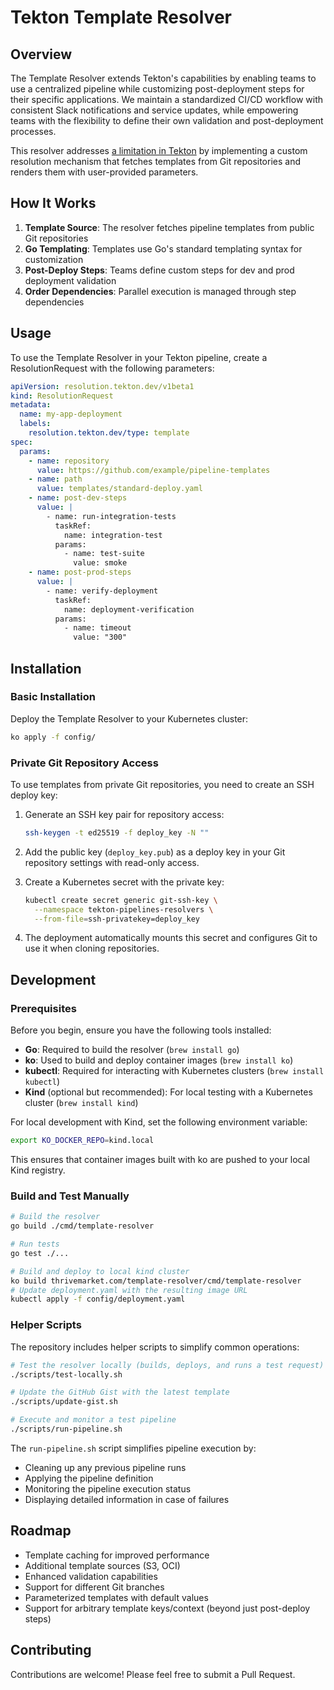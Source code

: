 # Tekton Template Resolver

## Overview

The Template Resolver extends Tekton's capabilities by enabling teams to use a centralized pipeline while customizing post-deployment steps for their specific applications. We maintain a standardized CI/CD workflow with consistent Slack notifications and service updates, while empowering teams with the flexibility to define their own validation and post-deployment processes.

This resolver addresses [a limitation in Tekton](https://github.com/tektoncd/pipeline/issues/8711) by implementing a custom resolution mechanism that fetches templates from Git repositories and renders them with user-provided parameters.

## How It Works

1. **Template Source**: The resolver fetches pipeline templates from public Git repositories
2. **Go Templating**: Templates use Go's standard templating syntax for customization
3. **Post-Deploy Steps**: Teams define custom steps for dev and prod deployment validation
4. **Order Dependencies**: Parallel execution is managed through step dependencies

## Usage

To use the Template Resolver in your Tekton pipeline, create a ResolutionRequest with the following parameters:

```yaml
apiVersion: resolution.tekton.dev/v1beta1
kind: ResolutionRequest
metadata:
  name: my-app-deployment
  labels:
    resolution.tekton.dev/type: template
spec:
  params:
    - name: repository
      value: https://github.com/example/pipeline-templates
    - name: path
      value: templates/standard-deploy.yaml
    - name: post-dev-steps
      value: |
        - name: run-integration-tests
          taskRef:
            name: integration-test
          params:
            - name: test-suite
              value: smoke
    - name: post-prod-steps
      value: |
        - name: verify-deployment
          taskRef:
            name: deployment-verification
          params:
            - name: timeout
              value: "300"
```

## Installation

### Basic Installation

Deploy the Template Resolver to your Kubernetes cluster:

```bash
ko apply -f config/
```

### Private Git Repository Access

To use templates from private Git repositories, you need to create an SSH deploy key:

1. Generate an SSH key pair for repository access:
   ```bash
   ssh-keygen -t ed25519 -f deploy_key -N ""
   ```

2. Add the public key (`deploy_key.pub`) as a deploy key in your Git repository settings with read-only access.

3. Create a Kubernetes secret with the private key:
   ```bash
   kubectl create secret generic git-ssh-key \
     --namespace tekton-pipelines-resolvers \
     --from-file=ssh-privatekey=deploy_key
   ```

4. The deployment automatically mounts this secret and configures Git to use it when cloning repositories.

## Development

### Prerequisites

Before you begin, ensure you have the following tools installed:

- **Go**: Required to build the resolver (`brew install go`)
- **ko**: Used to build and deploy container images (`brew install ko`)
- **kubectl**: Required for interacting with Kubernetes clusters (`brew install kubectl`)
- **Kind** (optional but recommended): For local testing with a Kubernetes cluster (`brew install kind`)

For local development with Kind, set the following environment variable:

```bash
export KO_DOCKER_REPO=kind.local
```

This ensures that container images built with ko are pushed to your local Kind registry.

### Build and Test Manually

```bash
# Build the resolver
go build ./cmd/template-resolver

# Run tests
go test ./...

# Build and deploy to local kind cluster
ko build thrivemarket.com/template-resolver/cmd/template-resolver
# Update deployment.yaml with the resulting image URL
kubectl apply -f config/deployment.yaml
```

### Helper Scripts

The repository includes helper scripts to simplify common operations:

```bash
# Test the resolver locally (builds, deploys, and runs a test request)
./scripts/test-locally.sh

# Update the GitHub Gist with the latest template
./scripts/update-gist.sh

# Execute and monitor a test pipeline
./scripts/run-pipeline.sh
```

The `run-pipeline.sh` script simplifies pipeline execution by:
- Cleaning up any previous pipeline runs
- Applying the pipeline definition
- Monitoring the pipeline execution status
- Displaying detailed information in case of failures

## Roadmap

- Template caching for improved performance
- Additional template sources (S3, OCI)
- Enhanced validation capabilities
- Support for different Git branches
- Parameterized templates with default values
- Support for arbitrary template keys/context (beyond just post-deploy steps)

## Contributing

Contributions are welcome! Please feel free to submit a Pull Request.